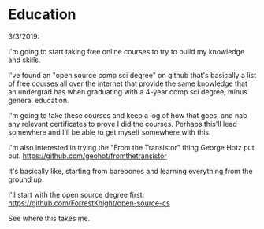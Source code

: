 # Education

3/3/2019:

I'm going to start taking free online courses to try to build my knowledge and skills. 

I've found an "open source comp sci degree" on github that's basically a list of free courses all over the internet that provide the same 
knowledge that an undergrad has when graduating with a 4-year comp sci degree, minus general education.

I'm going to take these courses and keep a log of how that goes, and nab any relevant certificates to prove I did the courses. Perhaps this'll lead somewhere and I'll be able to get myself somewhere with this.

I'm also interested in trying the "From the Transistor" thing George Hotz put out. https://github.com/geohot/fromthetransistor

It's basically like, starting from barebones and learning everything from the ground up.

I'll start with the open source degree first: https://github.com/ForrestKnight/open-source-cs


See where this takes me.
